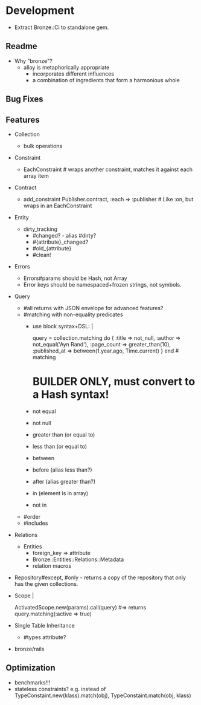 # Development

- Extract Bronze::Ci to standalone gem.

## Readme

- Why "bronze"?
  - alloy is metaphorically appropriate
    - incorporates different influences
    - a combination of ingredients that form a harmonious whole

## Bug Fixes

## Features

- Collection
  - bulk operations
- Constraint
  - EachConstraint # wraps another constraint, matches it against each array item
- Contract
  - add_constraint Publisher.contract, :each => :publisher # Like :on, but wraps in an EachConstraint
- Entity
  - dirty_tracking
    - #changed? - alias #dirty?
    - #{attribute}_changed?
    - #old_{attribute}
    - #clean!
- Errors
  - Errors#params should be Hash, not Array
  - Error keys should be namespaced+frozen strings, not symbols.
- Query
  - #all returns with JSON envelope for advanced features?
  - #matching with non-equality predicates
    - use block syntax+DSL: |

      query = collection.matching do
        {
          :title => not_null,
          :author => not_equal('Ayn Rand'),
          :page_count => greater_than(10),
          :published_at => between(1.year.ago, Time.current)
        }
      end # matching

      # BUILDER ONLY, must convert to a Hash syntax!
    - not equal
    - not null
    - greater than (or equal to)
    - less than (or equal to)
    - between
    - before (alias less than?)
    - after (alias greater than?)
    - in (element is in array)
    - not in
  - #order
  - #includes
- Relations
  - Entities
    - foreign_key => attribute
    - Bronze::Entities::Relations::Metadata
    - relation macros
- Repository#except, #only - returns a copy of the repository that only has the given collections.
- Scope |

  ActivatedScope.new(params).call(query)
  #=> returns query.matching(:active => true)

- Single Table Inheritance
  - #types attribute?
- bronze/rails

## Optimization

- benchmarks!!!
- stateless constraints? e.g. instead of TypeConstaint.new(klass).match(obj), TypeConstaint.match(obj, klass)
